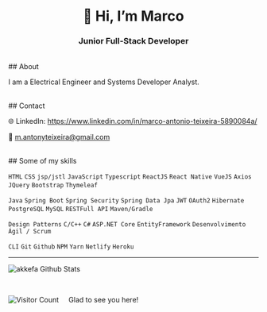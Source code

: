 <h1 align="center"> 🤝 Hi, I’m Marco </h1>

<h3 align="center">  Junior Full-Stack Developer </h3>

<br/>
## About

I am a Electrical Engineer and Systems Developer Analyst.

<br/>
## Contact

🌐 LinkedIn: https://www.linkedin.com/in/marco-antonio-teixeira-5890084a/

📧 m.antonyteixeira@gmail.com

<br/>
## Some of my skills

`HTML` `CSS` `jsp/jstl` `JavaScript` `Typescript` `ReactJS` `React Native` `VueJS` `Axios` `JQuery` `Bootstrap` `Thymeleaf`

`Java` `Spring Boot` `Spring Security` `Spring Data Jpa` `JWT` `OAuth2` `Hibernate` `PostgreSQL` `MySQL` `RESTFull API` `Maven/Gradle`

`Design Patterns` `C/C++` `C#` `ASP.NET Core` `EntityFramework`  `Desenvolvimento Ágil / Scrum`

`CLI` `Git` `Github` `NPM` `Yarn` `Netlify` `Heroku`

---
<img align="left" alt="akkefa Github Stats" src="https://github-readme-stats.vercel.app/api?username=MAntonioST&show_icons=true&hide_border=true" />

<br/>

<p align='left'>
<br/>

![Visitor Count](https://profile-counter.glitch.me/MAntonioST/count.svg)  &nbsp;&nbsp;&nbsp; Glad to see you here!

<br />
</p>
